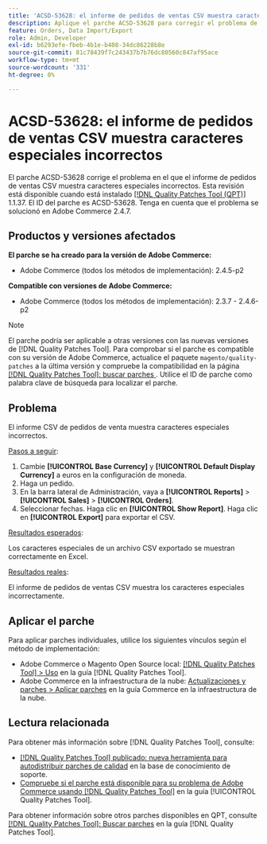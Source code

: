 ```yaml
---
title: 'ACSD-53628: el informe de pedidos de ventas CSV muestra caracteres especiales incorrectos'
description: Aplique el parche ACSD-53628 para corregir el problema de Adobe Commerce en el que el informe CSV de pedidos de venta muestra caracteres especiales incorrectos.
feature: Orders, Data Import/Export
role: Admin, Developer
exl-id: b6293efe-fbeb-4b1e-b408-34dc86228b8e
source-git-commit: 81c78439f7c243437b7b76dc80560c847af95ace
workflow-type: tm+mt
source-wordcount: '331'
ht-degree: 0%

---
```


# ACSD-53628: el informe de pedidos de ventas CSV muestra caracteres especiales incorrectos

El parche ACSD-53628 corrige el problema en el que el informe de pedidos de ventas CSV muestra caracteres especiales incorrectos. Esta revisión está disponible cuando está instalado [[!DNL Quality Patches Tool (QPT)]](https://experienceleague.adobe.com/en/docs/commerce-knowledge-base/kb/announcements/commerce-announcements/magento-quality-patches-released-new-tool-to-self-serve-quality-patches) 1.1.37. El ID del parche es ACSD-53628. Tenga en cuenta que el problema se solucionó en Adobe Commerce 2.4.7.

## Productos y versiones afectados

**El parche se ha creado para la versión de Adobe Commerce:**

* Adobe Commerce (todos los métodos de implementación): 2.4.5-p2

**Compatible con versiones de Adobe Commerce:**

* Adobe Commerce (todos los métodos de implementación): 2.3.7 - 2.4.6-p2

>[!NOTE]
>
>El parche podría ser aplicable a otras versiones con las nuevas versiones de [!DNL Quality Patches Tool]. Para comprobar si el parche es compatible con su versión de Adobe Commerce, actualice el paquete `magento/quality-patches` a la última versión y compruebe la compatibilidad en la página [[!DNL Quality Patches Tool]: buscar parches ](https://experienceleague.adobe.com/tools/commerce-quality-patches/index.html). Utilice el ID de parche como palabra clave de búsqueda para localizar el parche.

## Problema

El informe CSV de pedidos de venta muestra caracteres especiales incorrectos.

<u>Pasos a seguir</u>:

1. Cambie **[!UICONTROL Base Currency]** y **[!UICONTROL Default Display Currency]** a euros en la configuración de moneda.
1. Haga un pedido.
1. En la barra lateral de Administración, vaya a **[!UICONTROL Reports]** > **[!UICONTROL Sales]** > **[!UICONTROL Orders]**.
1. Seleccionar fechas. Haga clic en **[!UICONTROL Show Report]**. Haga clic en **[!UICONTROL Export]** para exportar el CSV.

<u>Resultados esperados</u>:

Los caracteres especiales de un archivo CSV exportado se muestran correctamente en Excel.

<u>Resultados reales</u>:

El informe de pedidos de ventas CSV muestra los caracteres especiales incorrectamente.


## Aplicar el parche

Para aplicar parches individuales, utilice los siguientes vínculos según el método de implementación:

* Adobe Commerce o Magento Open Source local: [[!DNL Quality Patches Tool] > Uso](/help/tools/quality-patches-tool/usage.md) en la guía [!DNL Quality Patches Tool].
* Adobe Commerce en la infraestructura de la nube: [Actualizaciones y parches > Aplicar parches](https://experienceleague.adobe.com/docs/commerce-cloud-service/user-guide/develop/upgrade/apply-patches.html) en la guía Commerce en la infraestructura de la nube.

## Lectura relacionada

Para obtener más información sobre [!DNL Quality Patches Tool], consulte:

* [[!DNL Quality Patches Tool] publicado: nueva herramienta para autodistribuir parches de calidad](https://experienceleague.adobe.com/en/docs/commerce-knowledge-base/kb/announcements/commerce-announcements/magento-quality-patches-released-new-tool-to-self-serve-quality-patches) en la base de conocimiento de soporte.
* [Compruebe si el parche está disponible para su problema de Adobe Commerce usando [!DNL Quality Patches Tool]](/help/tools/quality-patches-tool/patches-available-in-qpt/check-patch-for-magento-issue-with-magento-quality-patches.md) en la guía [!UICONTROL Quality Patches Tool].


Para obtener información sobre otros parches disponibles en QPT, consulte [[!DNL Quality Patches Tool]: Buscar parches](https://experienceleague.adobe.com/tools/commerce-quality-patches/index.html) en la guía [!DNL Quality Patches Tool].
